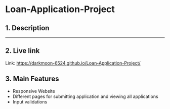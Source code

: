 # Loan-Application-Project

## **1. Description**
---

## **2. Live link**
Link: https://darkmoon-6524.github.io/Loan-Application-Project/

## **3. Main Features**
- Responsive Website
- Different pages for submitting application and viewing all applications
- Input validations
